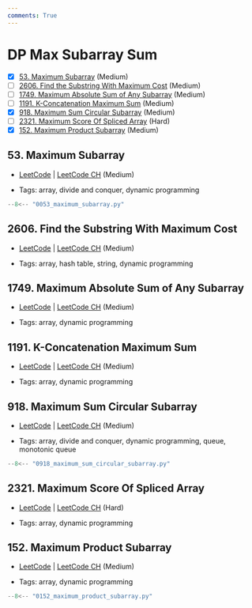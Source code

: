 ```yaml
---
comments: True
---
```


# DP Max Subarray Sum

- [x] [53. Maximum Subarray](https://leetcode.cn/problems/maximum-subarray/) (Medium)
- [ ] [2606. Find the Substring With Maximum Cost](https://leetcode.cn/problems/find-the-substring-with-maximum-cost/) (Medium)
- [ ] [1749. Maximum Absolute Sum of Any Subarray](https://leetcode.cn/problems/maximum-absolute-sum-of-any-subarray/) (Medium)
- [ ] [1191. K-Concatenation Maximum Sum](https://leetcode.cn/problems/k-concatenation-maximum-sum/) (Medium)
- [x] [918. Maximum Sum Circular Subarray](https://leetcode.cn/problems/maximum-sum-circular-subarray/) (Medium)
- [ ] [2321. Maximum Score Of Spliced Array](https://leetcode.cn/problems/maximum-score-of-spliced-array/) (Hard)
- [x] [152. Maximum Product Subarray](https://leetcode.cn/problems/maximum-product-subarray/) (Medium)

## 53. Maximum Subarray

-   [LeetCode](https://leetcode.com/problems/maximum-subarray/) | [LeetCode CH](https://leetcode.cn/problems/maximum-subarray/) (Medium)

-   Tags: array, divide and conquer, dynamic programming

```python title="53. Maximum Subarray - Python Solution"
--8<-- "0053_maximum_subarray.py"
```

## 2606. Find the Substring With Maximum Cost

-   [LeetCode](https://leetcode.com/problems/find-the-substring-with-maximum-cost/) | [LeetCode CH](https://leetcode.cn/problems/find-the-substring-with-maximum-cost/) (Medium)

-   Tags: array, hash table, string, dynamic programming

## 1749. Maximum Absolute Sum of Any Subarray

-   [LeetCode](https://leetcode.com/problems/maximum-absolute-sum-of-any-subarray/) | [LeetCode CH](https://leetcode.cn/problems/maximum-absolute-sum-of-any-subarray/) (Medium)

-   Tags: array, dynamic programming

## 1191. K-Concatenation Maximum Sum

-   [LeetCode](https://leetcode.com/problems/k-concatenation-maximum-sum/) | [LeetCode CH](https://leetcode.cn/problems/k-concatenation-maximum-sum/) (Medium)

-   Tags: array, dynamic programming

## 918. Maximum Sum Circular Subarray

-   [LeetCode](https://leetcode.com/problems/maximum-sum-circular-subarray/) | [LeetCode CH](https://leetcode.cn/problems/maximum-sum-circular-subarray/) (Medium)

-   Tags: array, divide and conquer, dynamic programming, queue, monotonic queue

```python title="918. Maximum Sum Circular Subarray - Python Solution"
--8<-- "0918_maximum_sum_circular_subarray.py"
```

## 2321. Maximum Score Of Spliced Array

-   [LeetCode](https://leetcode.com/problems/maximum-score-of-spliced-array/) | [LeetCode CH](https://leetcode.cn/problems/maximum-score-of-spliced-array/) (Hard)

-   Tags: array, dynamic programming

## 152. Maximum Product Subarray

-   [LeetCode](https://leetcode.com/problems/maximum-product-subarray/) | [LeetCode CH](https://leetcode.cn/problems/maximum-product-subarray/) (Medium)

-   Tags: array, dynamic programming

```python title="152. Maximum Product Subarray - Python Solution"
--8<-- "0152_maximum_product_subarray.py"
```
